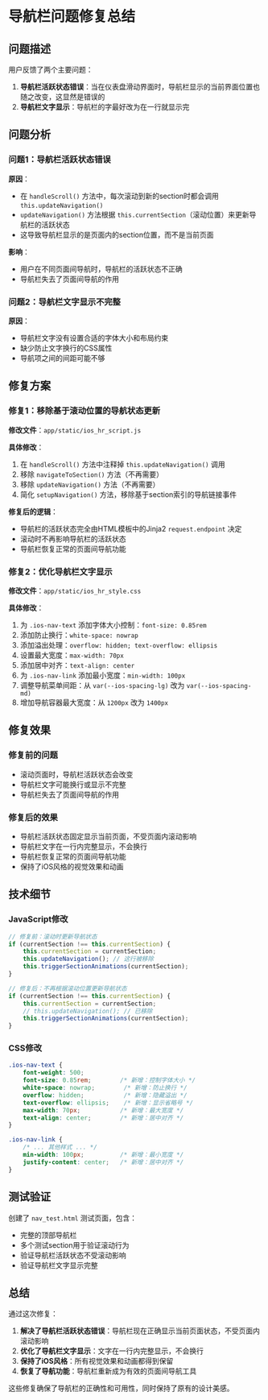 # 导航栏问题修复总结

## 问题描述

用户反馈了两个主要问题：

1. **导航栏活跃状态错误**：当在仪表盘滑动界面时，导航栏显示的当前界面位置也随之改变，这显然是错误的
2. **导航栏文字显示**：导航栏的字最好改为在一行就显示完

## 问题分析

### 问题1：导航栏活跃状态错误

**原因**：
- 在 `handleScroll()` 方法中，每次滚动到新的section时都会调用 `this.updateNavigation()`
- `updateNavigation()` 方法根据 `this.currentSection`（滚动位置）来更新导航栏的活跃状态
- 这导致导航栏显示的是页面内的section位置，而不是当前页面

**影响**：
- 用户在不同页面间导航时，导航栏的活跃状态不正确
- 导航栏失去了页面间导航的作用

### 问题2：导航栏文字显示不完整

**原因**：
- 导航栏文字没有设置合适的字体大小和布局约束
- 缺少防止文字换行的CSS属性
- 导航项之间的间距可能不够

## 修复方案

### 修复1：移除基于滚动位置的导航状态更新

**修改文件**：`app/static/ios_hr_script.js`

**具体修改**：
1. 在 `handleScroll()` 方法中注释掉 `this.updateNavigation()` 调用
2. 移除 `navigateToSection()` 方法（不再需要）
3. 移除 `updateNavigation()` 方法（不再需要）
4. 简化 `setupNavigation()` 方法，移除基于section索引的导航链接事件

**修复后的逻辑**：
- 导航栏的活跃状态完全由HTML模板中的Jinja2 `request.endpoint` 决定
- 滚动时不再影响导航栏的活跃状态
- 导航栏恢复正常的页面间导航功能

### 修复2：优化导航栏文字显示

**修改文件**：`app/static/ios_hr_style.css`

**具体修改**：
1. 为 `.ios-nav-text` 添加字体大小控制：`font-size: 0.85rem`
2. 添加防止换行：`white-space: nowrap`
3. 添加溢出处理：`overflow: hidden; text-overflow: ellipsis`
4. 设置最大宽度：`max-width: 70px`
5. 添加居中对齐：`text-align: center`
6. 为 `.ios-nav-link` 添加最小宽度：`min-width: 100px`
7. 调整导航菜单间距：从 `var(--ios-spacing-lg)` 改为 `var(--ios-spacing-md)`
8. 增加导航容器最大宽度：从 `1200px` 改为 `1400px`

## 修复效果

### 修复前的问题
- 滚动页面时，导航栏活跃状态会改变
- 导航栏文字可能换行或显示不完整
- 导航栏失去了页面间导航的作用

### 修复后的效果
- 导航栏活跃状态固定显示当前页面，不受页面内滚动影响
- 导航栏文字在一行内完整显示，不会换行
- 导航栏恢复正常的页面间导航功能
- 保持了iOS风格的视觉效果和动画

## 技术细节

### JavaScript修改
```javascript
// 修复前：滚动时更新导航状态
if (currentSection !== this.currentSection) {
    this.currentSection = currentSection;
    this.updateNavigation(); // 这行被移除
    this.triggerSectionAnimations(currentSection);
}

// 修复后：不再根据滚动位置更新导航状态
if (currentSection !== this.currentSection) {
    this.currentSection = currentSection;
    // this.updateNavigation(); // 已移除
    this.triggerSectionAnimations(currentSection);
}
```

### CSS修改
```css
.ios-nav-text {
    font-weight: 500;
    font-size: 0.85rem;        /* 新增：控制字体大小 */
    white-space: nowrap;        /* 新增：防止换行 */
    overflow: hidden;           /* 新增：隐藏溢出 */
    text-overflow: ellipsis;    /* 新增：显示省略号 */
    max-width: 70px;           /* 新增：最大宽度 */
    text-align: center;        /* 新增：居中对齐 */
}

.ios-nav-link {
    /* ... 其他样式 ... */
    min-width: 100px;          /* 新增：最小宽度 */
    justify-content: center;   /* 新增：居中对齐 */
}
```

## 测试验证

创建了 `nav_test.html` 测试页面，包含：
- 完整的顶部导航栏
- 多个测试section用于验证滚动行为
- 验证导航栏活跃状态不受滚动影响
- 验证导航栏文字显示完整

## 总结

通过这次修复：
1. **解决了导航栏活跃状态错误**：导航栏现在正确显示当前页面状态，不受页面内滚动影响
2. **优化了导航栏文字显示**：文字在一行内完整显示，不会换行
3. **保持了iOS风格**：所有视觉效果和动画都得到保留
4. **恢复了导航功能**：导航栏重新成为有效的页面间导航工具

这些修复确保了导航栏的正确性和可用性，同时保持了原有的设计美感。
